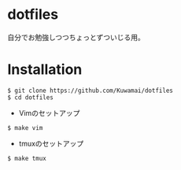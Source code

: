 # dotfiles
自分でお勉強しつつちょっとずついじる用。

# Installation
```
$ git clone https://github.com/Kuwamai/dotfiles
$ cd dotfiles
```

* Vimのセットアップ
```
$ make vim
```

* tmuxのセットアップ
```
$ make tmux
```
